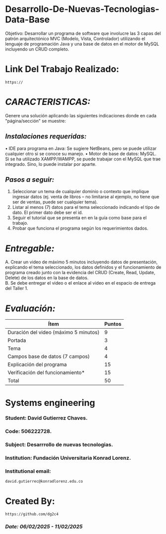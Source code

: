 # Desarrollo-De-Nuevas-Tecnologias-Data-Base

Objetivo: Desarrollar un programa de software que involucre las 3 capas del patrón arquitectónico MVC (Modelo, Vista, Controlador) utilizando el lenguaje de programación Java y una base de datos en el motor de MySQL incluyendo un CRUD completo.

# Link Del Trabajo Realizado:
    https://

# *CARACTERISTICAS:*
Genere una solución aplicando las siguientes indicaciones donde en cada "página/sección" se muestre:

## *Instalaciones requeridas:*
  •	IDE para programa en Java: Se sugiere NetBeans, pero se puede utilizar cualquier otro si se conoce su manejo.
  •	Motor de base de datos: MySQL. Si se ha utilizado XAMPP/WAMPP, se puede trabajar con el MySQL que trae integrado. Sino, lo puede instalar por aparte.

## *Pasos a seguir:*
  1.	Seleccionar un tema de cualquier dominio o contexto que implique ingresar datos (ej. venta de libros – no limitarse al ejemplo, no tiene que ser de ventas, puede ser cualquier tema).
  2.	Listar al menos (7) datos para el tema seleccionado indicando el tipo de dato. El primer dato debe ser el id.
  3.	Seguir el tutorial que se presenta en en la guía como base para el trabajo.
  4.	Probar que funciona el programa según los requerimientos dados.

# *Entregable:*
  A. Crear un video de máximo 5 minutos incluyendo datos de presentación, explicando el tema seleccionado, los datos definidos y el funcionamiento de programa creado junto con la evidencia del CRUD (Create, Read, Update, Delete) de los datos en la base de datos.\
  B. Se debe entregar el video o el enlace al video en el espacio de entrega del Taller 1.

# *Evaluación:*
| Ítem | Puntos |
|------|--------|
| Duración del video (máximo 5 minutos) | 9 |
| Portada | 3 |
| Tema | 4 |
| Campos base de datos (7 campos) | 4 |
| Explicación del programa | 15 |
| Verificación del funcionamiento* | 15 |
| Total | 50 |


# Systems engineering
  ### Student: David Gutierrez Chaves. 
  ### Code: 506222728.
  ### Subject: Desarrrollo de nuevas tecnologias.
  ### Institution: Fundación Universitaria Konrad Lorenz.

### Institutional email: 
    david.gutierrec@konradlorenz.edu.co  

  # Created By:
    https://github.com/dg2c4

### *Date: 06/02/2025 - 11/02/2025*
